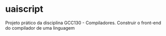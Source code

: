 # uaiscript
Projeto prático da disciplina GCC130 - Compiladores. Construir o front-end do compilador de uma linguagem 
